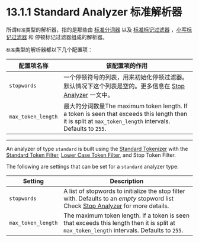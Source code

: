 # 13.1.1 Standard Analyzer 标准解析器

所谓`标准`类型的解析器，指的是那些由 [标准分词器](https://www.gitbook.com/book/scsundefined/elasticsearch-reference-cn/edit#) 以及 [标准标记过滤器](https://www.gitbook.com/book/scsundefined/elasticsearch-reference-cn/edit#) ，[小写标记过滤器](https://www.gitbook.com/book/scsundefined/elasticsearch-reference-cn/edit#) 和 停顿标记过滤器组成的解析器。

`标准`类型的解析器都以下几个配置项：

| 配置项名称 | 该配置项的作用 |
| ------- | ----------- |
| `stopwords` | 一个停顿符号的列表，用来初始化停顿过滤器。默认情况下这个列表是空的。更多信息在 [Stop Analyzer](https://www.elastic.co/guide/en/elasticsearch/reference/current/analysis-stop-analyzer.html) 一文中。 |
| `max_token_length` | 最大的分词数量The maximum token length. If a token is seen that exceeds this length then it is split at `max_token_length` intervals. Defaults to `255`. |

***

An analyzer of type `standard` is built using the [Standard Tokenizer](https://www.elastic.co/guide/en/elasticsearch/reference/current/analysis-standard-tokenizer.html) with the [Standard Token Filter](https://www.elastic.co/guide/en/elasticsearch/reference/current/analysis-standard-tokenfilter.html), [Lower Case Token Filter](https://www.elastic.co/guide/en/elasticsearch/reference/current/analysis-lowercase-tokenfilter.html), and Stop Token Filter.

The following are settings that can be set for a `standard` analyzer type:

| Setting | Description |
| ------- | ----------- |
| `stopwords` | A list of stopwords to initialize the stop filter with. Defaults to an *empty* stopword list Check [Stop Analyzer](https://www.elastic.co/guide/en/elasticsearch/reference/current/analysis-stop-analyzer.html) for more details. |
| `max_token_length` | The maximum token length. If a token is seen that exceeds this length then it is split at `max_token_length` intervals. Defaults to `255`. |